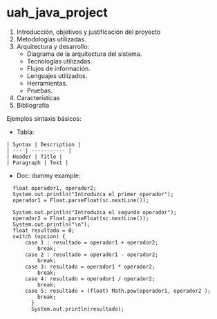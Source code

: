 # uah_java_project

1. Introducción, objetivos y justificación del proyecto
2. Metodologías utilizadas.
3. Arquitectura y desarrollo:
   - Diagrama de la arquitectura del sistema.
   - Tecnologías utilizadas.
   - Flujos de información.
   - Lenguajes utilizados.
   - Herramientas.
   - Pruebas.
4. Características
5. Bibliografía


Ejemplos sintaxis básicos:


* Tabla:

```
| Syntax | Description |
| --- | ----------- |
| Header | Title |
| Paragraph | Text |
```

* Doc: dummy example:

```
  float operador1, operador2;
  System.out.println("Introduzca el primer operador");
  operador1 = Float.parseFloat(sc.nextLine());

  System.out.println("Introduzca el segundo operador");
  operador2 = Float.parseFloat(sc.nextLine());
  System.out.println("\n");
  float resultado = 0;
  switch (opcion) {
      case 1 : resultado = operador1 + operador2;
          break;
      case 2 : resultado = operador1 - operador2;
          break;
      case 3: resultado = operador1 * operador2;
          break;
      case 4: resultado = operador1 / operador2;
          break;
      case 5: resultado = (float) Math.pow(operador1, operador2 );
          break;
        }
        System.out.println(resultado);
```
